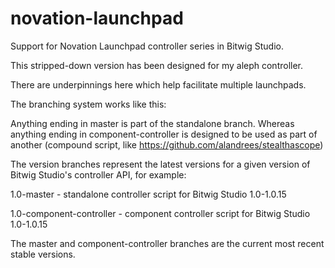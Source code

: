 novation-launchpad
==================

Support for Novation Launchpad controller series in Bitwig Studio.

This stripped-down version has been designed for my aleph controller.

There are underpinnings here which help facilitate multiple launchpads.

The branching system works like this:

Anything ending in master is part of the standalone branch.  Whereas anything ending in component-controller is designed to be used as part of another (compound script, like https://github.com/alandrees/stealthascope)

The version branches represent the latest versions for a given version of Bitwig Studio's controller API, for example:

1.0-master - standalone controller script for Bitwig Studio 1.0-1.0.15

1.0-component-controller - component controller script for Bitwig Studio 1.0-1.0.15

The master and component-controller branches are the current most recent stable versions.
